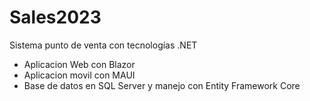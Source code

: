 # Sales2023
Sistema punto de venta con tecnologías .NET

* Aplicacion Web con Blazor
* Aplicacion movil con MAUI
* Base de datos en SQL Server y manejo con Entity Framework Core
  
